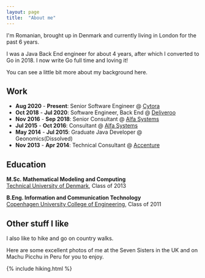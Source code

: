 ```yaml
---
layout: page
title:  "About me"
---
```


I'm Romanian, brought up in Denmark and currently living in London for the past 6 years.

I was a Java Back End engineer for about 4 years, after which I converted to Go in 2018.
I now write Go full time and loving it!

You can see a little bit more about my background here.

## Work

- **Aug 2020** - **Present**: Senior Software Engineer @ [Cytora](https://cytora.com/)
- **Oct 2018** - **Jul 2020**: Software Engineer, Back End @ [Deliveroo](https://deliveroo.com/)
- **Nov 2016** - **Sep 2018**: Senior Consultant @ [Alfa Systems](https://alfasystems.com/)
- **Jul 2015** - **Oct 2016**: Consultant @ [Alfa Systems](https://alfasystems.com/)
- **May 2014** - **Jul 2015**: Graduate Java Developer @ Geonomics(Dissolved)
- **Nov 2013** - **Apr 2014**: Technical Consultant @ [Accenture](https://www.accenture.co)

## Education

**M.Sc. Mathematical Modeling and Computing** <br />
[Technical University of Denmark](https://www.dtu.dk/english), Class of 2013


**B.Eng. Information and Communication Technology** <br />
[Copenhagen University College of Engineering](https://www.diplom.dtu.dk/english), Class of 2011

## Other stuff I like

I also like to hike and go on country walks. 

Here are some excellent photos of me at the Seven Sisters in the UK and on Machu Picchu in Peru for you to enjoy.

<div> {% include hiking.html %}</div>
